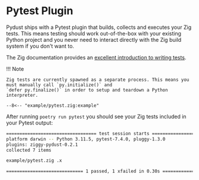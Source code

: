 # Pytest Plugin

Pydust ships with a Pytest plugin that builds, collects and executes your Zig tests. This 
means testing should work out-of-the-box with your existing Python project and you never
need to interact directly with the Zig build system if you don't want to.

The Zig documentation provides an [excellent introduction to writing tests](https://ziglang.org/documentation/master/#Zig-Test).

!!! Note

    Zig tests are currently spawned as a separate process. This means you must manually call `py.initialize()` and
    `defer py.finalize()` in order to setup and teardown a Python interpreter.

``` zig title="example/pytest.zig"
--8<-- "example/pytest.zig:example"
```

After running `poetry run pytest` you should see your Zig tests included in your Pytest output:

``` bash linenums="0"
================================== test session starts ==================================
platform darwin -- Python 3.11.5, pytest-7.4.0, pluggy-1.3.0
plugins: ziggy-pydust-0.2.1
collected 7 items

example/pytest.zig .x                                                             [100%]

============================= 1 passed, 1 xfailed in 0.30s ==============================
```